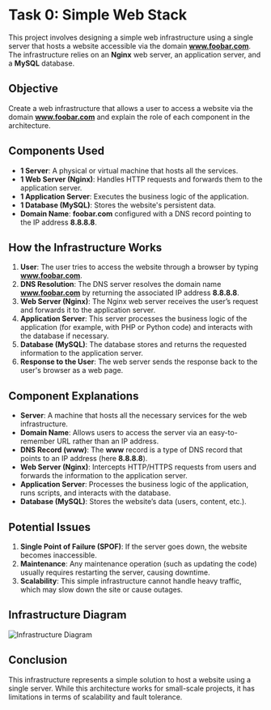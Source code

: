 # Task 0: Simple Web Stack

This project involves designing a simple web infrastructure using a single server that hosts a website accessible via the domain **www.foobar.com**. The infrastructure relies on an **Nginx** web server, an application server, and a **MySQL** database.

## Objective

Create a web infrastructure that allows a user to access a website via the domain **www.foobar.com** and explain the role of each component in the architecture.

## Components Used

- **1 Server**: A physical or virtual machine that hosts all the services.
- **1 Web Server (Nginx)**: Handles HTTP requests and forwards them to the application server.
- **1 Application Server**: Executes the business logic of the application.
- **1 Database (MySQL)**: Stores the website's persistent data.
- **Domain Name**: **foobar.com** configured with a DNS record pointing to the IP address **8.8.8.8**.

## How the Infrastructure Works

1. **User**: The user tries to access the website through a browser by typing **www.foobar.com**.
2. **DNS Resolution**: The DNS server resolves the domain name **www.foobar.com** by returning the associated IP address **8.8.8.8**.
3. **Web Server (Nginx)**: The Nginx web server receives the user’s request and forwards it to the application server.
4. **Application Server**: This server processes the business logic of the application (for example, with PHP or Python code) and interacts with the database if necessary.
5. **Database (MySQL)**: The database stores and returns the requested information to the application server.
6. **Response to the User**: The web server sends the response back to the user's browser as a web page.

## Component Explanations

- **Server**: A machine that hosts all the necessary services for the web infrastructure.
- **Domain Name**: Allows users to access the server via an easy-to-remember URL rather than an IP address.
- **DNS Record (www)**: The **www** record is a type of DNS record that points to an IP address (here **8.8.8.8**).
- **Web Server (Nginx)**: Intercepts HTTP/HTTPS requests from users and forwards the information to the application server.
- **Application Server**: Processes the business logic of the application, runs scripts, and interacts with the database.
- **Database (MySQL)**: Stores the website’s data (users, content, etc.).

## Potential Issues

1. **Single Point of Failure (SPOF)**: If the server goes down, the website becomes inaccessible.
2. **Maintenance**: Any maintenance operation (such as updating the code) usually requires restarting the server, causing downtime.
3. **Scalability**: This simple infrastructure cannot handle heavy traffic, which may slow down the site or cause outages.

## Infrastructure Diagram

![Infrastructure Diagram](link_to_image)

## Conclusion

This infrastructure represents a simple solution to host a website using a single server. While this architecture works for small-scale projects, it has limitations in terms of scalability and fault tolerance.
